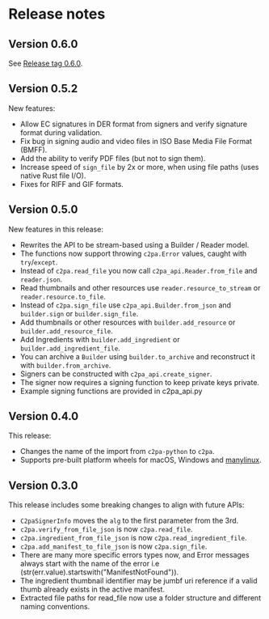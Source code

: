 # Release notes

## Version 0.6.0

<!-- Get features and updates -->

See [Release tag 0.6.0](https://github.com/contentauth/c2pa-python/releases/tag/v0.6.0).

## Version 0.5.2

New features:

- Allow EC signatures in DER format from signers and verify signature format during validation.
- Fix bug in signing audio and video files in ISO Base Media File Format (BMFF).
- Add the ability to verify PDF files (but not to sign them).
- Increase speed of `sign_file` by 2x or more, when using file paths (uses native Rust file I/O).
- Fixes for RIFF and GIF formats.

## Version 0.5.0

New features in this release:

- Rewrites the API to be stream-based using a Builder / Reader model.
- The functions now support throwing `c2pa.Error` values, caught with `try`/`except`.
- Instead of `c2pa.read_file` you now call `c2pa_api.Reader.from_file` and `reader.json`.
- Read thumbnails and other resources use `reader.resource_to_stream` or `reader.resource.to_file`.
- Instead of `c2pa.sign_file` use `c2pa_api.Builder.from_json` and `builder.sign` or `builder.sign_file`.
- Add thumbnails or other resources with `builder.add_resource` or `builder.add_resource_file`.
- Add Ingredients with `builder.add_ingredient` or `builder.add_ingredient_file`.
- You can archive a `Builder` using `builder.to_archive` and reconstruct it with `builder.from_archive`.
- Signers can be constructed with `c2pa_api.create_signer`.
- The signer now requires a signing function to keep private keys private.
- Example signing functions are provided in c2pa_api.py

## Version 0.4.0

This release:

- Changes the name of the import from `c2pa-python` to `c2pa`.
- Supports pre-built platform wheels for macOS, Windows and [manylinux](https://github.com/pypa/manylinux).

## Version 0.3.0

This release includes some breaking changes to align with future APIs:

- `C2paSignerInfo` moves the `alg` to the first parameter from the 3rd.
- `c2pa.verify_from_file_json` is now `c2pa.read_file`.
- `c2pa.ingredient_from_file_json` is now `c2pa.read_ingredient_file`.
- `c2pa.add_manifest_to_file_json` is now `c2pa.sign_file`.
- There are many more specific errors types now, and Error messages always start with the name of the error i.e (str(err.value).startswith("ManifestNotFound")).
- The ingredient thumbnail identifier may be jumbf uri reference if a valid thumb already exists in the active manifest.
- Extracted file paths for read_file now use a folder structure and different naming conventions.
